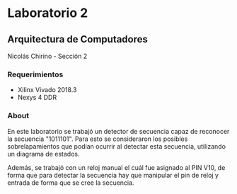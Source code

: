 # Laboratorio 2

## Arquitectura de Computadores

Nicolás Chirino - Sección 2

### Requerimientos

- Xilinx Vivado 2018.3
- Nexys 4 DDR

### About

En este laboratorio se trabajó un detector de secuencia capaz de reconocer la secuencia "1011101". Para esto se consideraron los posibles sobrelapamientos que podían ocurrir al detectar esta secuencia, utilizando un diagrama de estados.

Además, se trabajó con un reloj manual el cuál fue asignado al PIN V10, de forma que para detectar la secuencia hay que manipular el pin de reloj y entrada de forma que se cree la secuencia.